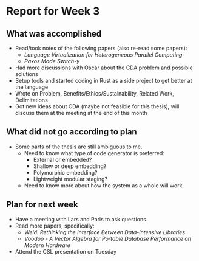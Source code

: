 # Report for Week 3

## What was accomplished

* Read/took notes of the following papers (also re-read some papers):
  * *Language Virtualization for Heterogeneous Parallel Computing*
  * *Paxos Made Switch-y*
* Had more discussions with Oscar about the CDA problem and possible solutions
* Setup tools and started coding in Rust as a side project to get better at the language
* Wrote on Problem, Benefits/Ethics/Sustainability, Related Work, Delimitations
* Got new ideas about CDA (maybe not feasible for this thesis), will discuss them at the meeting at the end of this month

## What did not go according to plan

* Some parts of the thesis are still ambiguous to me.
  * Need to know what type of code generator is preferred:
    * External or embedded?
    * Shallow or deep embedding?
    * Polymorphic embedding?
    * Lightweight modular staging?
  * Need to know more about how the system as a whole will work.

## Plan for next week

* Have a meeting with Lars and Paris to ask questions
* Read more papers, specifically:
  * *Weld: Rethinking the Interface Between Data-Intensive Libraries*
  * *Voodoo - A Vector Algebra for Portable Database Performance on Modern Hardware*
* Attend the CSL presentation on Tuesday
